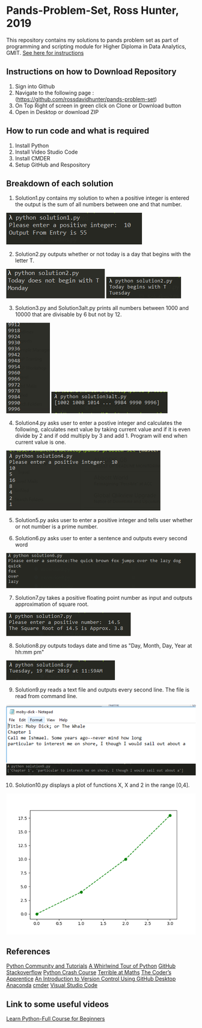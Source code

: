 # Pands-Problem-Set, Ross Hunter, 2019

This repository contains my solutions to pands problem set as part of programming and scripting module for Higher Diploma in Data Analytics, GMIT.
[See here for instructions](https://github.com/ianmcloughlin/problems-pands-2019/raw/master/problems.pdf)


## Instructions on how to Download Repository

1. Sign into Github
2. Navigate to the following page :(https://github.com/rossdavidhunter/pands-problem-set)
3. On Top Right of screen in green click on Clone or Download button
4. Open in Desktop or download ZIP


## How to run code and what is required

1. Install Python 
2. Install Video Studio Code
3. Install CMDER
4. Setup GitHub and Respository


## Breakdown of each solution

1. Solution1.py contains my solution to when a positive integer is entered the output is the sum of all numbers between one and that number.





![](Solution1.PNG)                         





2. Solution2.py outputs whether or not today is a day that begins with the letter T.





![](Solution2.PNG)                          ![](Solution2a.PNG)





3. Solution3.py and Solution3alt.py prints all numbers between 1000 and 10000 that are divisable by 6 but not by 12.




![](Solution3.PNG)                          ![](Solution3alt.PNG)                             





4. Solution4.py asks user to enter a postive integer and calculates the following, calculates next value by taking current value      and if it is even divide by 2 and if odd multiply by 3 and add 1. Program will end when current value is one.




![](Solution4.PNG)





5. Solution5.py asks user to enter a positive integer and tells user whether or not number is a prime number.





6. Solution6.py asks user to enter a sentence and outputs every second word




![](Solution6.PNG)





7. Solution7.py takes a positive floating point number as input and outputs approximation of square root.




![](Solution7.PNG)  





8. Solution8.py outputs todays date and time as "Day, Month, Day, Year at hh:mm pm"




![](Solution8.PNG)





9. Solution9.py reads a text file and outputs every second line. The file is read from command line.




![](Solution9txtfile.PNG)                   ![](Solution9output.PNG)





10. Solution10.py displays a plot of functions X, X and 2 in the range [0,4].





![](Solution10.PNG)

## References

[Python Community and Tutorials](https://www.python.org/)
[A Whirlwind Tour of Python](https://www.oreilly.com/programming/free/files/a-whirlwind-tour-of-python.pdf) 
[GitHub](https://github.com/)
[Stackoverflow](https://stackoverflow.com/)
[Python Crash Course](http://ehmatthes.github.io/pcc/index.html)
[Terrible at Maths](https://terribleatmaths.wordpress.com/)
[The Coder’s Apprentice](http://spronck.net/pythonbook/pythonbook.pdf)
[An Introduction to Version Control Using GitHub Desktop](https://programminghistorian.org/en/lessons/getting-started-with-github-desktop)
[Anaconda](https://www.anaconda.com/)
[cmder](http://cmder.net/)
[Visual Studio Code](https://code.visualstudio.com/)



## Link to some useful videos

[Learn Python-Full Course for Beginners](https://www.youtube.com/watch?v=rfscVS0vtbw)
